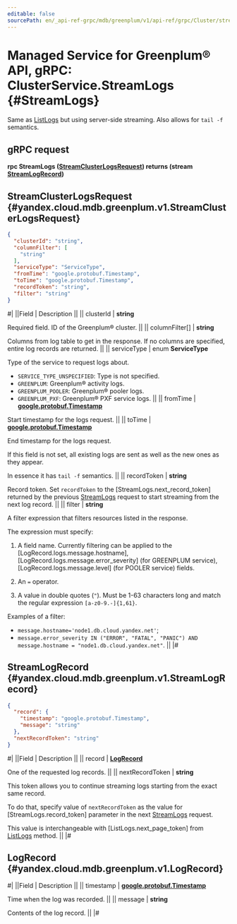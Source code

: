 ```yaml
---
editable: false
sourcePath: en/_api-ref-grpc/mdb/greenplum/v1/api-ref/grpc/Cluster/streamLogs.md
---
```


# Managed Service for Greenplum® API, gRPC: ClusterService.StreamLogs {#StreamLogs}

Same as [ListLogs](/docs/managed-greenplum/api-ref/grpc/Cluster/listLogs#ListLogs) but using server-side streaming. Also allows for `tail -f` semantics.

## gRPC request

**rpc StreamLogs ([StreamClusterLogsRequest](#yandex.cloud.mdb.greenplum.v1.StreamClusterLogsRequest)) returns (stream [StreamLogRecord](#yandex.cloud.mdb.greenplum.v1.StreamLogRecord))**

## StreamClusterLogsRequest {#yandex.cloud.mdb.greenplum.v1.StreamClusterLogsRequest}

```json
{
  "clusterId": "string",
  "columnFilter": [
    "string"
  ],
  "serviceType": "ServiceType",
  "fromTime": "google.protobuf.Timestamp",
  "toTime": "google.protobuf.Timestamp",
  "recordToken": "string",
  "filter": "string"
}
```

#|
||Field | Description ||
|| clusterId | **string**

Required field. ID of the Greenplum® cluster. ||
|| columnFilter[] | **string**

Columns from log table to get in the response.
If no columns are specified, entire log records are returned. ||
|| serviceType | enum **ServiceType**

Type of the service to request logs about.

- `SERVICE_TYPE_UNSPECIFIED`: Type is not specified.
- `GREENPLUM`: Greenplum® activity logs.
- `GREENPLUM_POOLER`: Greenplum® pooler logs.
- `GREENPLUM_PXF`: Greenplum® PXF service logs. ||
|| fromTime | **[google.protobuf.Timestamp](https://developers.google.com/protocol-buffers/docs/reference/google.protobuf#timestamp)**

Start timestamp for the logs request. ||
|| toTime | **[google.protobuf.Timestamp](https://developers.google.com/protocol-buffers/docs/reference/google.protobuf#timestamp)**

End timestamp for the logs request.

If this field is not set, all existing logs are sent as well as the new ones as they appear.

In essence it has `tail -f` semantics. ||
|| recordToken | **string**

Record token. Set `recordToken` to the [StreamLogs.next_record_token] returned by the previous [StreamLogs](#StreamLogs) request to start streaming from the next log record. ||
|| filter | **string**

A filter expression that filters resources listed in the response.

The expression must specify:

1. A field name. Currently filtering can be applied to the [LogRecord.logs.message.hostname], [LogRecord.logs.message.error_severity] (for GREENPLUM service), [LogRecord.logs.message.level] (for POOLER service) fields.

2. An `=` operator.

3. A value in double quotes (`"`). Must be 1-63 characters long and match the regular expression `[a-z0-9.-]{1,61}`.

Examples of a filter:

* `message.hostname='node1.db.cloud.yandex.net'`;
* `message.error_severity IN ("ERROR", "FATAL", "PANIC") AND message.hostname = "node1.db.cloud.yandex.net"`. ||
|#

## StreamLogRecord {#yandex.cloud.mdb.greenplum.v1.StreamLogRecord}

```json
{
  "record": {
    "timestamp": "google.protobuf.Timestamp",
    "message": "string"
  },
  "nextRecordToken": "string"
}
```

#|
||Field | Description ||
|| record | **[LogRecord](#yandex.cloud.mdb.greenplum.v1.LogRecord)**

One of the requested log records. ||
|| nextRecordToken | **string**

This token allows you to continue streaming logs starting from the exact same record.

To do that, specify value of `nextRecordToken` as the value for [StreamLogs.record_token] parameter in the next [StreamLogs](#StreamLogs) request.

This value is interchangeable with [ListLogs.next_page_token] from [ListLogs](/docs/managed-greenplum/api-ref/grpc/Cluster/listLogs#ListLogs) method. ||
|#

## LogRecord {#yandex.cloud.mdb.greenplum.v1.LogRecord}

#|
||Field | Description ||
|| timestamp | **[google.protobuf.Timestamp](https://developers.google.com/protocol-buffers/docs/reference/google.protobuf#timestamp)**

Time when the log was recorded. ||
|| message | **string**

Contents of the log record. ||
|#
